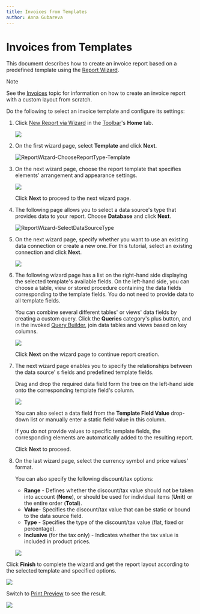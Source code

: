 ```yaml
---
title: Invoices from Templates
author: Anna Gubareva
---
```

# Invoices from Templates

This document describes how to create an invoice report based on a predefined template using the [Report Wizard](../report-designer-tools/report-wizard.md).

> [!Note]
> See the [Invoices](invoices.md) topic for information on how to create an invoice report with a custom layout from scratch.

Do the following to select an invoice template and configure its settings:

1. Click [New Report via Wizard](../add-new-reports.md) in the [Toolbar](../report-designer-tools/toolbar.md)'s **Home** tab.

    ![](../../../../images/eurd-win-press-new-report-via-wizard.png)

2. On the first wizard page, select **Template** and click **Next**.
	
	![ReportWizard-ChooseReportType-Template](../../../../images/eurd-ReportWizard-ChooseReportType-Template.png)

3. On the next wizard page, choose the report template that specifies elements' arrangement and appearance settings.
	
	![](../../../../images/eurd-win-invoice-wizard-select-template.png)
	
	Click **Next** to proceed to the next wizard page.

4. The following page allows you to select a data source's type that provides data to your report. Choose **Database** and click **Next**.
	
	![ReportWizard-SelectDataSourceType](../../../../images/eurd-ReportWizard-SelectDataSourceType.png)

5. On the next wizard page, specify whether you want to use an existing data connection or create a new one. For this tutorial, select an existing connection and click **Next**.
	
	![](../../../../images/eurd-win-invoice-wizard-select-data-connection.png)

6. The following wizard page has a list on the right-hand side displaying the selected template's available fields. On the left-hand side, you can choose a table, view or stored procedure containing the data fields corresponding to the template fields. You do not need to provide data to all template fields.
	
	You can combine several different tables' or views' data fields by creating a custom query. Click the **Queries** category's plus button, and in the invoked [Query Builder](../report-designer-tools/query-builder.md), join data tables and views based on key columns.
	
	![](../../../../images/eurd-win-invoice-wizard-create-query.png)
	
	Click **Next** on the wizard page to continue report creation.

7. The next wizard page enables you to specify the relationships between the data source' s fields and predefined template fields.
	
	Drag and drop the required data field form the tree on the left-hand side onto the corresponding template field's column.
	
	![](../../../../images/eurd-win-invoice-wizard-map-fields.png)
	
	You can also select a data field from the **Template Field Value** drop-down list or manually enter a static field value in this column.
	
	If you do not provide values to specific template fields, the corresponding elements are automatically added to the resulting report.
	
	Click **Next** to proceed.

8. On the last wizard page, select the currency symbol and price values' format.
	
	You can also specify the following discount/tax options:
	
	* **Range** - Defines whether the discount/tax value should not be taken into account (**None**), or should be used for individual items (**Unit**) or the entire order (**Total**).
	* **Value**- Specifies the discount/tax value that can be static or bound to the data source field.
	* **Type** - Specifies the type of the discount/tax value (flat, fixed or percentage).
	* **Inclusive** (for the tax only) - Indicates whether the tax value is included in product prices.
	
	![](../../../../images/eurd-win-invoice-wizard-specify-template-options.png)

Click **Finish** to complete the wizard and get the report layout according to the selected template and specified options.

![](../../../../images/eurd-win-invoice-wizard-result-layout.png)

Switch to [Print Preview](../preview-print-and-export-reports.md) to see the result.

![](../../../../images/eurd-win-invoice-wizard-result-in-preview.png)